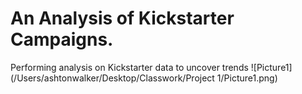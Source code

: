 # An Analysis of Kickstarter Campaigns.
Performing analysis on Kickstarter data to uncover trends
![Picture1](/Users/ashtonwalker/Desktop/Classwork/Project 1/Picture1.png)
